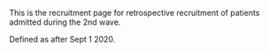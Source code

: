 This is the recruitment page for retrospective recruitment of patients admitted during the 2nd wave. 

Defined as after Sept 1 2020.

